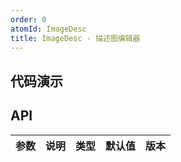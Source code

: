 ```yaml
---
order: 0
atomId: ImageDesc
title: ImageDesc - 描述图编辑器
---
```


## 代码演示

<code src="./_demos/basic.tsx" ></code>

## API

| 参数 | 说明 | 类型 | 默认值 | 版本 |
| ---- | ---- | ---- | ------ | ---- |
